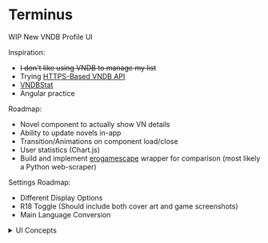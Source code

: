 # Terminus

WIP New VNDB Profile UI

Inspiration:
- ~~I don't like using VNDB to manage my list~~
- Trying [HTTPS-Based VNDB API](https://vndb.org/d11)
- [VNDBStat](https://vnstat.net/)
- Angular practice

Roadmap:
- Novel component to actually show VN details
- Ability to update novels in-app
- Transition/Animations on component load/close
- User statistics (Chart.js)
- Build and implement [erogamescape](http://erogamescape.dyndns.org/~ap2/ero/toukei_kaiseki/) wrapper for comparison (most likely a Python web-scraper)

Settings Roadmap:
- Different Display Options
- R18 Toggle (Should include both cover art and game screenshots)
- Main Language Conversion


<details>
<summary>UI Concepts</summary>

`#profile`
![image](https://user-images.githubusercontent.com/82582439/233954681-37307a41-d2a9-4044-9d72-da18b93c001b.png)

`#profile/all` and `#profile/{playing/finished/wishlist etc...}`
![image](https://user-images.githubusercontent.com/82582439/233955197-a4ae4b48-1480-45d1-99de-154aa7831a40.png)

above with other functionalities
![image](https://user-images.githubusercontent.com/82582439/233955800-1762f922-398d-4f4f-a351-d30457a47e0d.png)

above on novel clicked, show details (Modal on brwoser, 100vw/vh on devices)
![image](https://user-images.githubusercontent.com/82582439/233957886-badc24b8-7b16-4387-a9f0-07bea337861c.png)



</details>
